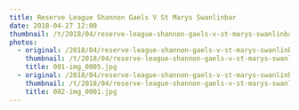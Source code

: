 ```yaml
---
title: Reserve League Shannon Gaels V St Marys Swanlinbar
date: 2018-04-27 12:00
thumbnail: /t/2018/04/reserve-league-shannon-gaels-v-st-marys-swanlinbar/001-img_0005.jpg
photos:
  - original: /2018/04/reserve-league-shannon-gaels-v-st-marys-swanlinbar/001-img_0005.jpg
    thumbnail: /t/2018/04/reserve-league-shannon-gaels-v-st-marys-swanlinbar/001-img_0005.jpg
    title: 001-img_0005.jpg
  - original: /2018/04/reserve-league-shannon-gaels-v-st-marys-swanlinbar/002-img_0001.jpg
    thumbnail: /t/2018/04/reserve-league-shannon-gaels-v-st-marys-swanlinbar/002-img_0001.jpg
    title: 002-img_0001.jpg
---
```

